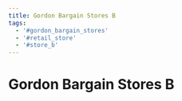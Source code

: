 ```yaml
---
title: Gordon Bargain Stores B
tags:
  - '#gordon_bargain_stores'
  - '#retail_store'
  - '#store_b'
---
```

# Gordon Bargain Stores B
